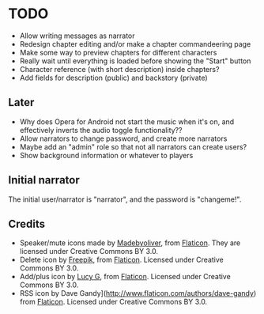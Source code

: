 TODO
====

* Allow writing messages as narrator
* Redesign chapter editing and/or make a chapter commandeering page
* Make some way to preview chapters for different characters
* Really wait until everything is loaded before showing the "Start" button
* Character reference (with short description) inside chapters?
* Add fields for description (public) and backstory (private)

Later
-----

* Why does Opera for Android not start the music when it's on, and
  effectively inverts the audio toggle functionality??
* Allow narrators to change password, and create more narrators
* Maybe add an "admin" role so that not all narrators can create users?
* Show background information or whatever to players

Initial narrator
----------------

The initial user/narrator is "narrator", and the password is "changeme!".

Credits
-------

* Speaker/mute icons made by
  [Madebyoliver](http://www.flaticon.com/authors/madebyoliver), from
  [Flaticon](http://www.flaticon.com). They are licensed under
  Creative Commons BY 3.0.
* Delete icon by [Freepik](http://www.flaticon.com/authors/freepik),
  from [Flaticon](http://www.flaticon.com). Licensed under Creative
  Commons BY 3.0.
* Add/plus icon by [Lucy G](http://www.flaticon.com/authors/lucy-g),
  from [Flaticon](http://www.flaticon.com). Licensed under Creative
  Commons BY 3.0.
* RSS icon by Dave Gandy](http://www.flaticon.com/authors/dave-gandy)
  from [Flaticon](http://www.flaticon.com). Licensed under Creative
  Commons BY 3.0.
